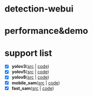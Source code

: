 # detection-webui

# performance&demo


# support list
- [x] **yolov3**([src](https://docs.ultralytics.com/models/yolov3/) | [code](webui/yolov3_ui.py))
- [x] **yolov5**([src](https://docs.ultralytics.com/models/yolov5/) | [code](webui/yolov5_ui.py))
- [x] **yolov8**([src](https://docs.ultralytics.com/models/yolov8/) | [code](webui/yolov8_ui.py))
- [x] **mobile_sam**([src](https://docs.ultralytics.com/models/mobile-sam/) | [code](webui/mobilesam_ui.py))
- [x] **fast_sam**([src](https://docs.ultralytics.com/models/fast-sam/) | [code](webui/fastsam_ui.py))
